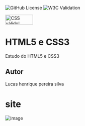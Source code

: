 ![GitHub License](https://img.shields.io/github/license/HUbOpsVitor/site?style=for-the-badge)
![W3C Validation](https://img.shields.io/w3c-validation/html?targetUrl=https%3A%2F%2Fhubopsvitor.github.io%2Fsite%2F)
<p>
    <a href="http://jigsaw.w3.org/css-validator/check/referer">
        <img style="border:0;width:88px;height:31px"
            src="http://jigsaw.w3.org/css-validator/images/vcss"
            alt="CSS válido!" />
    </a>
</p>

# HTML5 e CSS3
Estudo do HTML5 e CSS3
## Autor
Lucas henrique pereira silva



# site
![image](https://lucashenriquepereirasilva.github.io/site/#inicio)

